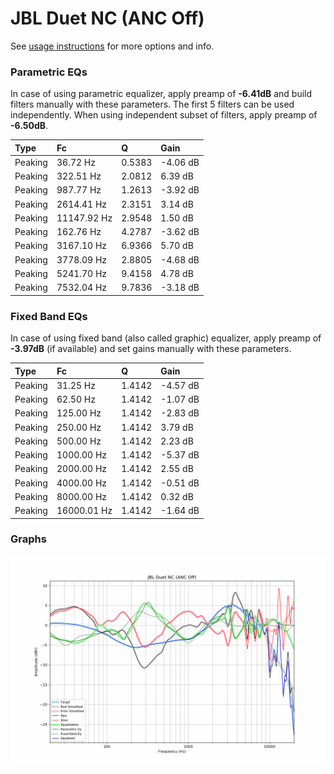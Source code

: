 # JBL Duet NC (ANC Off)
See [usage instructions](https://github.com/jaakkopasanen/AutoEq#usage) for more options and info.

### Parametric EQs
In case of using parametric equalizer, apply preamp of **-6.41dB** and build filters manually
with these parameters. The first 5 filters can be used independently.
When using independent subset of filters, apply preamp of **-6.50dB**.

| Type    | Fc          |      Q | Gain     |
|:--------|:------------|:-------|:---------|
| Peaking | 36.72 Hz    | 0.5383 | -4.06 dB |
| Peaking | 322.51 Hz   | 2.0812 | 6.39 dB  |
| Peaking | 987.77 Hz   | 1.2613 | -3.92 dB |
| Peaking | 2614.41 Hz  | 2.3151 | 3.14 dB  |
| Peaking | 11147.92 Hz | 2.9548 | 1.50 dB  |
| Peaking | 162.76 Hz   | 4.2787 | -3.62 dB |
| Peaking | 3167.10 Hz  | 6.9366 | 5.70 dB  |
| Peaking | 3778.09 Hz  | 2.8805 | -4.68 dB |
| Peaking | 5241.70 Hz  | 9.4158 | 4.78 dB  |
| Peaking | 7532.04 Hz  | 9.7836 | -3.18 dB |

### Fixed Band EQs
In case of using fixed band (also called graphic) equalizer, apply preamp of **-3.97dB**
(if available) and set gains manually with these parameters.

| Type    | Fc          |      Q | Gain     |
|:--------|:------------|:-------|:---------|
| Peaking | 31.25 Hz    | 1.4142 | -4.57 dB |
| Peaking | 62.50 Hz    | 1.4142 | -1.07 dB |
| Peaking | 125.00 Hz   | 1.4142 | -2.83 dB |
| Peaking | 250.00 Hz   | 1.4142 | 3.79 dB  |
| Peaking | 500.00 Hz   | 1.4142 | 2.23 dB  |
| Peaking | 1000.00 Hz  | 1.4142 | -5.37 dB |
| Peaking | 2000.00 Hz  | 1.4142 | 2.55 dB  |
| Peaking | 4000.00 Hz  | 1.4142 | -0.51 dB |
| Peaking | 8000.00 Hz  | 1.4142 | 0.32 dB  |
| Peaking | 16000.01 Hz | 1.4142 | -1.64 dB |

### Graphs
![](./JBL%20Duet%20NC%20(ANC%20Off).png)